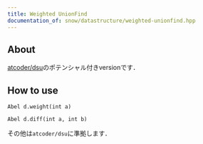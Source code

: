 ```yaml
---
title: Weighted UnionFind
documentation_of: snow/datastructure/weighted-unionfind.hpp
---
```


## About

[atcoder/dsu](https://github.com/atcoder/ac-library/blob/master/atcoder/dsu.hpp)のポテンシャル付きversionです．

## How to use

```Abel d.weight(int a)```

```Abel d.diff(int a, int b)```

その他は`atcoder/dsu`に準拠します．